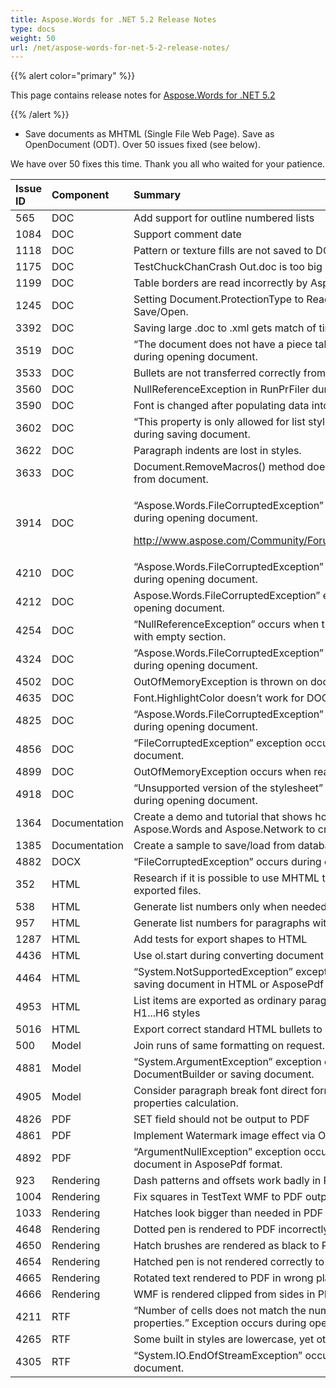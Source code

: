 ```yaml
---
title: Aspose.Words for .NET 5.2 Release Notes
type: docs
weight: 50
url: /net/aspose-words-for-net-5-2-release-notes/
---
```


{{% alert color="primary" %}} 

This page contains release notes for [Aspose.Words for .NET 5.2](http://www.aspose.com/downloads/words/net/new-releases/aspose.words-for-.net-5.2/)

{{% /alert %}} 

- Save documents as MHTML (Single File Web Page).
  Save as OpenDocument (ODT).
  Over 50 issues fixed (see below). 

We have over 50 fixes this time. Thank you all who waited for your patience.

|**Issue ID** |**Component** |**Summary** |
| :- | :- | :- |
|565 |DOC |Add support for outline numbered lists |
|1084 |DOC |Support comment date |
|1118 |DOC |Pattern or texture fills are not saved to DOC |
|1175 |DOC |TestChuckChanCrash Out.doc is too big |
|1199 |DOC |Table borders are read incorrectly by Aspose.Words. |
|1245 |DOC |Setting Document.ProtectionType to ReadOnly is lost after Save/Open. |
|3392 |DOC |Saving large .doc to .xml gets match of time. |
|3519 |DOC |“The document does not have a piece table” exception occurs during opening document. |
|3533 |DOC |Bullets are not transferred correctly from rtf to doc. |
|3560 |DOC |NullReferenceException in RunPrFiler during document open. |
|3590 |DOC |Font is changed after populating data into bookmarks. |
|3602 |DOC |“This property is only allowed for list styles” exception occurs during saving document. |
|3622 |DOC |Paragraph indents are lost in styles. |
|3633 |DOC |Document.RemoveMacros() method does not remove all macros from document. |
|3914 |DOC |<p>“Aspose.Words.FileCorruptedException” exception occurs during opening document.</p><p><http://www.aspose.com/Community/Forums/thread/99058.aspx> </p>|
|4210 |DOC |“Aspose.Words.FileCorruptedException” exception occurs during opening document. |
|4212 |DOC |Aspose.Words.FileCorruptedException” exception occurs during opening document. |
|4254 |DOC |“NullReferenceException” occurs when try to save document with empty section. |
|4324 |DOC |“Aspose.Words.FileCorruptedException” exception occurs during opening document. |
|4502 |DOC |OutOfMemoryException is thrown on document load |
|4635 |DOC |Font.HighlightColor doesn’t work for DOCX documents. |
|4825 |DOC |“Aspose.Words.FileCorruptedException” exception occurs during opening document. |
|4856 |DOC |“FileCorruptedException” exception occurs during opening document. |
|4899 |DOC |OutOfMemoryException occurs when reading the document. |
|4918 |DOC |“Unsupported version of the stylesheet” exception occurs during opening document. |
|1364 |Documentation |Create a demo and tutorial that shows how to use Aspose.Words and Aspose.Network to create emails |
|1385 |Documentation |Create a sample to save/load from database |
|4882 |DOCX |“FileCorruptedException” occurs during opening DOCX file. |
|352 |HTML |Research if it is possible to use MHTML to store images inside exported files. |
|538 |HTML |Generate list numbers only when needed for HTML export. |
|957 |HTML |Generate list numbers for paragraphs with Heading styles |
|1287 |HTML |Add tests for export shapes to HTML |
|4436 |HTML |Use ol.start during converting document to HTML. |
|4464 |HTML |“System.NotSupportedException” exception occurs during saving document in HTML or AsposePdf format. |
|4953 |HTML |List items are exported as ordinary paragraphs if belong to H1...H6 styles |
|5016 |HTML |Export correct standard HTML bullets to HTML |
|500 |Model |Join runs of same formatting on request. |
|4881 |Model |“System.ArgumentException” exception occurs during creating DocumentBuilder or saving document. |
|4905 |Model |Consider paragraph break font direct formatting in list label properties calculation. |
|4826 |PDF |SET field should not be output to PDF |
|4861 |PDF |Implement Watermark image effect via Opacity attribute in PDF |
|4892 |PDF |“ArgumentNullException” exception occurs during saving document in AsposePdf format. |
|923 |Rendering |Dash patterns and offsets work badly in PDF |
|1004 |Rendering |Fix squares in TestText WMF to PDF output |
|1033 |Rendering |Hatches look bigger than needed in PDF |
|4648 |Rendering |Dotted pen is rendered to PDF incorrectly |
|4650 |Rendering |Hatch brushes are rendered as black to PDF |
|4654 |Rendering |Hatched pen is not rendered correctly to PDF |
|4665 |Rendering |Rotated text rendered to PDF in wrong place |
|4666 |Rendering |WMF is rendered clipped from sides in PDF |
|4211 |RTF |“Number of cells does not match the number of cells properties.” Exception occurs during opening document. |
|4265 |RTF |Some built in styles are lowercase, yet others are camel case. |
|4305 |RTF |“System.IO.EndOfStreamException” occurs during saving document. |

